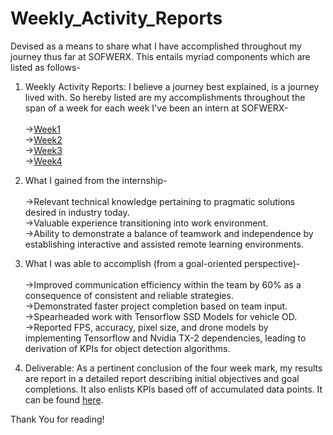 # Weekly_Activity_Reports
Devised as a means to share what I have accomplished throughout my journey thus far at SOFWERX.
This entails myriad components which are listed as follows-


1. Weekly Activity Reports: I believe a journey best explained, is a journey lived with. So hereby listed are my accomplishments throughout the span of a week for each week I've been an intern at SOFWERX-<br>
<br>->[Week1](Week1.md)
<br>->[Week2](Week2.md)
<br>->[Week3](Week3.md)
<br>->[Week4](Week4.md)

2. What I gained from the internship-<br>
<br>->Relevant technical knowledge pertaining to pragmatic solutions desired in industry today.
<br>->Valuable experience transitioning into work environment.
<br>->Ability to demonstrate a balance of teamwork and independence by establishing interactive and assisted remote learning environments.

3. What I was able to accomplish (from a goal-oriented perspective)-<br>
<br>->Improved communication efficiency within the team by 60% as a consequence of consistent and reliable strategies.
<br>->Demonstrated faster project completion based on team input.
<br>->Spearheaded work with Tensorflow SSD Models for vehicle OD.
<br>->Reported FPS, accuracy, pixel size, and drone models by implementing Tensorflow and Nvidia TX-2 dependencies, leading to derivation of KPIs for object detection algorithms.

4. Deliverable: As a pertinent conclusion of the four week mark, my results are report in a detailed report describing initial objectives and goal completions. It also enlists KPIs based off of accumulated data points. It can be found [here](final_report.md).

Thank You for reading!
